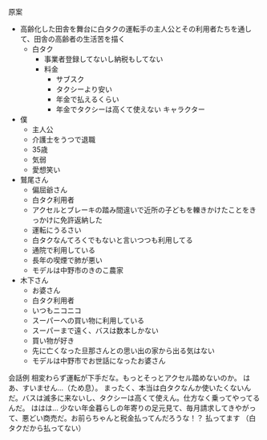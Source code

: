 原案
- 高齢化した田舎を舞台に白タクの運転手の主人公とその利用者たちを通して、田舎の高齢者の生活苦を描く
	- 白タク
		- 事業者登録してないし納税もしてない
		- 料金
			- サブスク
			- タクシーより安い
			- 年金で払えるくらい
			- 年金でタクシーは高くて使えない
キャラクター
- 僕
	- 主人公
	- 介護士をうつで退職
	- 35歳
	- 気弱
	- 愛想笑い
- 鷲尾さん
	- 偏屈爺さん
	- 白タク利用者
	- アクセルとブレーキの踏み間違いで近所の子どもを轢きかけたことをきっかけに免許返納した
	- 運転にうるさい
	- 白タクなんてろくでもないと言いつつも利用してる
	- 通院で利用している
	- 長年の喫煙で肺が悪い
	- モデルは中野市のきのこ農家
- 木下さん
	- お婆さん
	- 白タク利用者
	- いつもニコニコ
	- スーパーへの買い物に利用している
	- スーパーまで遠く、バスは数本しかない
	- 買い物が好き
	- 先に亡くなった旦那さんとの思い出の家から出る気はない
	- モデルは中野市でお世話になったお婆さん

会話例
相変わらず運転が下手だな。もっとそっとアクセル踏めないのか。
はあ、すいません…（ため息）。
まったく、本当は白タクなんか使いたくないんだ。バスは滅多に来ないし、タクシーは高くて使えん。仕方なく乗ってやってるんだ。
ははは…
少ない年金暮らしの年寄りの足元見て、毎月請求してきやがって、悪どい商売だ。お前らちゃんと税金払ってんだろうな！？
払ってます
（白タクだから払ってない）